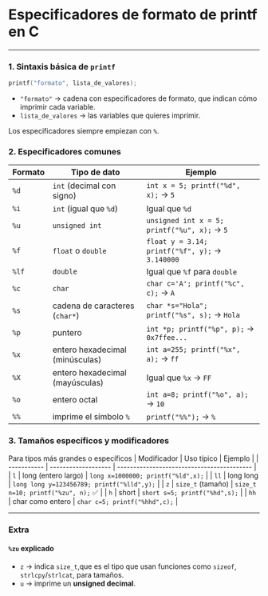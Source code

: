 # Especificadores de formato de printf en C
---

### 1. Sintaxis básica de `printf`
```c
printf("formato", lista_de_valores);
```
* `"formato"` → cadena con especificadores de formato, que indican cómo imprimir cada variable.
* `lista_de_valores` → las variables que quieres imprimir.

Los especificadores siempre empiezan con `%`.

### 2. Especificadores comunes
| Formato | Tipo de dato                    | Ejemplo                                         |
| ------- | ------------------------------- | ----------------------------------------------- |
| `%d`    | `int` (decimal con signo)       | `int x = 5; printf("%d", x);` → `5`             |
| `%i`    | `int` (igual que `%d`)          | Igual que `%d`                                  |
| `%u`    | `unsigned int`                  | `unsigned int x = 5; printf("%u", x);` → `5`    |
| `%f`    | `float` o `double`              | `float y = 3.14; printf("%f", y);` → `3.140000` |
| `%lf`   | `double`                        | Igual que `%f` para `double`                    |
| `%c`    | `char`                          | `char c='A'; printf("%c", c);` → `A`            |
| `%s`    | cadena de caracteres (`char*`)  | `char *s="Hola"; printf("%s", s);` → `Hola`     |
| `%p`    | puntero                         | `int *p; printf("%p", p);` → `0x7ffee...`       |
| `%x`    | entero hexadecimal (minúsculas) | `int a=255; printf("%x", a);` → `ff`            |
| `%X`    | entero hexadecimal (mayúsculas) | Igual que `%x` → `FF`                           |
| `%o`    | entero octal                    | `int a=8; printf("%o", a);` → `10`              |
| `%%`    | imprime el símbolo `%`          | `printf("%%");` → `%`                           |

### 3. Tamaños específicos y modificadores
Para tipos más grandes o específicos
| Modificador | Uso típico          | Ejemplo                                    |
| ----------- | ------------------- | ------------------------------------------ |
| `l`         | long (entero largo) | `long x=1000000; printf("%ld",x);`         |
| `ll`        | long long           | `long long y=123456789; printf("%lld",y);` |
| `z`         | `size_t` (tamaño)   | `size_t n=10; printf("%zu", n);` ✅         |
| `h`         | short               | `short s=5; printf("%hd",s);`              |
| `hh`        | char como entero    | `char c=5; printf("%hhd",c);`              |

---
### Extra
#### `%zu` explicado
* `z` -> indica `size_t`,que es el tipo que usan funciones como `sizeof`, `strlcpy`/`strlcat`, para tamaños.
* `u` -> imprime un **unsigned decimal**.

